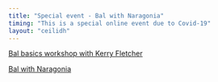 ```yaml
---
title: "Special event - Bal with Naragonia"
timing: "This is a special online event due to Covid-19"
layout: "ceilidh"
---
```


[Bal basics workshop with Kerry Fletcher](https://www.tickettailor.com/events/oxfolkceilidhs/)

[Bal with Naragonia](https://www.tickettailor.com/events/oxfolkceilidhs/)
